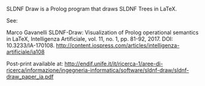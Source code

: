 SLDNF Draw is a Prolog program that draws SLDNF Trees in LaTeX.

See:

Marco Gavanelli SLDNF-Draw: Visualization of Prolog operational semantics in LaTeX, Intelligenza Artificiale, vol. 11, no. 1, pp. 81-92, 2017. DOI: 10.3233/IA-170108.
http://content.iospress.com/articles/intelligenza-artificiale/ia108

Post-print available at: http://endif.unife.it/it/ricerca-1/aree-di-ricerca/informazione/ingegneria-informatica/software/sldnf-draw/sldnf-draw_paper_ia.pdf

